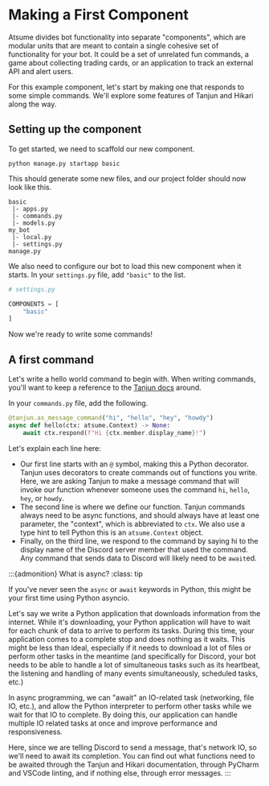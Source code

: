 # Making a First Component

Atsume divides bot functionality into separate "components", which are modular units that are meant to contain a 
single cohesive set of functionality for your bot. It could be a set of unrelated fun commands, 
a game about collecting trading cards, or an application to track an external API and alert users.

For this example component, let's start by making one that responds to some simple commands. We'll explore some 
features of Tanjun and Hikari along the way.

## Setting up the component

To get started, we need to scaffold our new component.

```shell
python manage.py startapp basic
```

This should generate some new files, and our project folder should now look like this.

```
basic
 |- apps.py
 |- commands.py
 |- models.py
my_bot
 |- local.py
 |- settings.py
manage.py
```

We also need to configure our bot to load this new component when it starts. In your `settings.py` file, add 
`"basic"` to the list.

```python
# settings.py

COMPONENTS = [
    "basic"
]

```

Now we're ready to write some commands!

## A first command

Let's write a hello world command to begin with. When writing commands, you'll want to keep a reference to the 
[Tanjun docs](https://tanjun.cursed.solutions/usage/) around.

In your `commands.py` file, add the following.

```python
@tanjun.as_message_command("hi", "hello", "hey", "howdy")
async def hello(ctx: atsume.Context) -> None:
    await ctx.respond(f"Hi {ctx.member.display_name}!")

```

Let's explain each line here:
- Our first line starts with an `@` symbol, making this a Python decorator. Tanjun uses decorators to create 
commands out of functions you write. Here, we are asking Tanjun to make a message command that will invoke our function
whenever someone uses the command `hi`, `hello`, `hey`, or `howdy`.
- The second line is where we define our function. Tanjun commands always need to be async functions, and should always 
have at least one parameter, the "context", which is abbreviated to `ctx`. We also use a type hint to tell Python this 
is an `atsume.Context` object.
- Finally, on the third line, we respond to the command by saying hi to the display name of the Discord server member 
that used the command. Any command that sends data to Discord will likely need to be `await`ed.



:::{admonition} What is async?
:class: tip

If you've never seen the `async` or `await` keywords in Python, this might be your first time 
using Python asyncio. 

Let's say we write a Python application that downloads information from the internet. While it's downloading, your 
Python application will have to wait for each chunk of data to arrive to perform its tasks. During this time, 
your application comes to a complete stop and does nothing as it waits. This might be less than ideal, especially if 
it needs to download a lot of files or perform other tasks in the meantime (and specifically for Discord, your bot 
needs to be able to handle a lot of simultaneous tasks such as its heartbeat, the listening and handling of many events 
simultaneously, scheduled tasks, etc.)

In async programming, we can "await" an IO-related task (networking, file IO, etc.), and allow the Python interpreter 
to perform other tasks while we wait for that IO to complete. By doing this, our application can handle multiple IO 
related tasks at once and improve performance and responsiveness.

Here, since we are telling Discord to send a message, that's network IO, so we'll need to await its completion. 
You can find out what functions need to be awaited through the Tanjun and Hikari documentation, through PyCharm 
and VSCode linting, and if nothing else, through error messages.
:::




